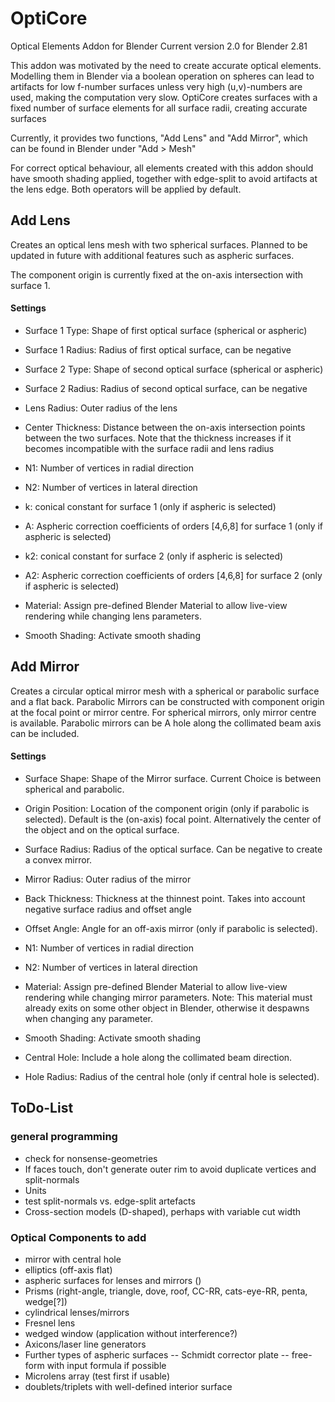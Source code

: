 # OptiCore
Optical Elements Addon for Blender
Current version 2.0 for Blender 2.81

This addon was motivated by the need to create accurate optical elements. Modelling them in Blender via a boolean operation on spheres can lead to artifacts for low f-number surfaces unless very high (u,v)-numbers are used, making the computation very slow.
OptiCore creates surfaces with a fixed number of surface elements for all surface radii, creating accurate surfaces

Currently, it provides two functions, "Add Lens" and "Add Mirror", which can be found in Blender under "Add > Mesh"

For correct optical behaviour, all elements created with this addon should have smooth shading applied, together with edge-split to avoid artifacts at the lens edge. Both operators will be applied by default.

## Add Lens

Creates an optical lens mesh with two spherical surfaces.
Planned to be updated in future with additional features such as aspheric surfaces.

The component origin is currently fixed at the on-axis intersection with surface 1.

#### Settings

- Surface 1 Type: Shape of first optical surface (spherical or aspheric)

- Surface 1 Radius: Radius of first optical surface, can be negative

- Surface 2 Type: Shape of second optical surface (spherical or aspheric)

- Surface 2 Radius: Radius of second optical surface, can be negative

- Lens Radius: Outer radius of the lens

- Center Thickness: Distance between the on-axis intersection points between the two surfaces. Note that the thickness increases if it becomes incompatible with the surface radii and lens radius

- N1: Number of vertices in radial direction

- N2: Number of vertices in lateral direction

- k: conical constant for surface 1 (only if aspheric is selected)

- A: Aspheric correction coefficients of orders [4,6,8] for surface 1 (only if aspheric is selected)

- k2: conical constant for surface 2 (only if aspheric is selected)

- A2: Aspheric correction coefficients of orders [4,6,8] for surface 2 (only if aspheric is selected)

- Material: Assign pre-defined Blender Material to allow live-view rendering while changing lens parameters.

- Smooth Shading: Activate smooth shading

## Add Mirror

Creates a circular optical mirror mesh with a spherical or parabolic surface and a flat back.
Parabolic Mirrors can be constructed with component origin at the focal point or mirror centre. For spherical mirrors, only mirror centre is available.
Parabolic mirrors can be 
A hole along the collimated beam axis can be included. 

#### Settings

- Surface Shape: Shape of the Mirror surface. Current Choice is between spherical and parabolic.

- Origin Position: Location of the component origin (only if parabolic is selected). Default is the (on-axis) focal point. Alternatively the center of the  object and on the optical surface.

- Surface Radius: Radius of the optical surface. Can be negative to create a convex mirror.

- Mirror Radius: Outer radius of the mirror

- Back Thickness: Thickness at the thinnest point. Takes into account negative surface radius and offset angle

- Offset Angle: Angle for an off-axis mirror (only if parabolic is selected).

- N1: Number of vertices in radial direction

- N2: Number of vertices in lateral direction

- Material: Assign pre-defined Blender Material to allow live-view rendering while changing mirror parameters. Note: This material must already exits on some other object in Blender, otherwise it despawns when changing any parameter.

- Smooth Shading: Activate smooth shading

- Central Hole: Include a hole along the collimated beam direction.

- Hole Radius: Radius of the central hole (only if central hole is selected).

## ToDo-List

### general programming
- check for nonsense-geometries
- If faces touch, don't generate outer rim to avoid duplicate vertices and split-normals
- Units
- test split-normals vs. edge-split artefacts
- Cross-section models (D-shaped), perhaps with variable cut width

### Optical Components to add
- mirror with central hole
- elliptics (off-axis flat)
- aspheric surfaces for lenses and mirrors ()
- Prisms (right-angle, triangle, dove, roof, CC-RR, cats-eye-RR, penta, wedge[?])
- cylindrical lenses/mirrors
- Fresnel lens
- wedged window (application without interference?)
- Axicons/laser line generators
- Further types of aspheric surfaces
-- Schmidt corrector plate
-- free-form with input formula if possible
- Microlens array (test first if usable)
- doublets/triplets with well-defined interior surface